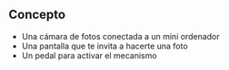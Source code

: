 ## Concepto

* Una cámara de fotos conectada a un mini ordenador
* Una pantalla que te invita a hacerte una foto
* Un pedal para activar el mecanismo



